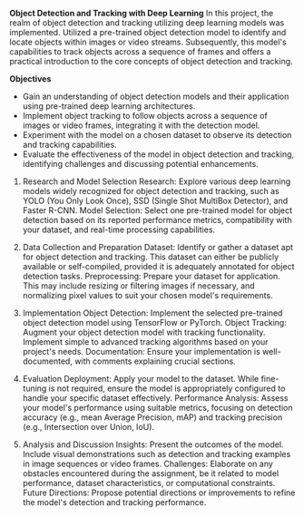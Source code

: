 **Object Detection and Tracking with Deep Learning**
In this project, the realm of object detection and tracking utilizing deep learning models was implemented. Utilized a pre-trained object detection model to identify and locate objects within images or video streams. 
Subsequently, this model's capabilities to track objects across a sequence of frames and offers a practical introduction to the core concepts of object detection and tracking.

**Objectives**
* Gain an understanding of object detection models and their application using pre-trained deep learning architectures.
* Implement object tracking to follow objects across a sequence of images or video frames, integrating it with the detection model.
* Experiment with the model on a chosen dataset to observe its detection and tracking capabilities.
* Evaluate the effectiveness of the model in object detection and tracking, identifying challenges and discussing potential enhancements.

1. Research and Model Selection
Research: Explore various deep learning models widely recognized for object detection and tracking, such as YOLO (You Only Look Once), SSD (Single Shot MultiBox Detector), and Faster R-CNN.
Model Selection: Select one pre-trained model for object detection based on its reported performance metrics, compatibility with your dataset, and real-time processing capabilities.

2. Data Collection and Preparation
Dataset: Identify or gather a dataset apt for object detection and tracking. This dataset can either be publicly available or self-compiled, provided it is adequately annotated for object detection tasks.
Preprocessing: Prepare your dataset for application. This may include resizing or filtering images if necessary, and normalizing pixel values to suit your chosen model's requirements.

4. Implementation
Object Detection: Implement the selected pre-trained object detection model using TensorFlow or PyTorch.
Object Tracking: Augment your object detection model with tracking functionality. Implement simple to advanced tracking algorithms based on your project's needs.
Documentation: Ensure your implementation is well-documented, with comments explaining crucial sections.

5. Evaluation
Deployment: Apply your model to the dataset. While fine-tuning is not required, ensure the model is appropriately configured to handle your specific dataset effectively.
Performance Analysis: Assess your model's performance using suitable metrics, focusing on detection accuracy (e.g., mean Average Precision, mAP) and tracking precision (e.g., Intersection over Union, IoU).

6. Analysis and Discussion
Insights: Present the outcomes of the model. Include visual demonstrations such as detection and tracking examples in image sequences or video frames.
Challenges: Elaborate on any obstacles encountered during the assignment, be it related to model performance, dataset characteristics, or computational constraints.
Future Directions: Propose potential directions or improvements to refine the model's detection and tracking performance.
